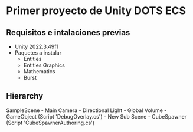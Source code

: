 # Primer proyecto de Unity DOTS ECS

## Requisitos e intalaciones previas
- Unity 2022.3.49f1
- Paquetes a instalar
    - Entities
    - Entities Graphics
    - Mathematics
    - Burst
## Hierarchy
SampleScene
    - Main Camera
    - Directional Light
    - Global Volume
    - GameObject (Script 'DebugOverlay.cs')
    - New Sub Scene
        - CubeSpawner (Script 'CubeSpawnerAuthoring.cs')
